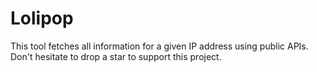 # Lolipop
This tool fetches all information for a given IP address using public APIs. Don't hesitate to drop a star to support this project.
